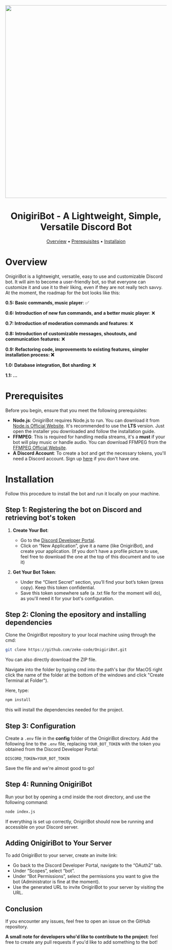 <p align="center">
   <img src="https://github.com/zeke-code/OnigiriBot/assets/116798879/1c868e6c-dcb2-43e2-a3f7-01428f187fc9" width="600" height="600">
</p>

<h1 align="center">OnigiriBot - A Lightweight, Simple, Versatile Discord Bot</h1>

<p align="center">
  <a href="#overview">Overview</a> • 
  <a href="#prerequisites">Prerequisites</a> • 
   <a href="#installation">Installaion</a>
</p>

# Overview

OnigiriBot is a lightweight, versatile, easy to use and customizable Discord bot. It will aim to become a user-friendly bot, so that everyone can customize it and use it to their liking, even if they are not really tech savvy. At the moment, the roadmap for the bot looks like this:

**0.5: Basic commands, music player**: ✅

**0.6: Introduction of new fun commands, and a better music player**: ❌

**0.7: Introduction of moderation commands and features**: ❌

**0.8: Introduction of customizable messages, shoutouts, and communication features:** ❌

**0.9: Refactoring code, improvements to existing features, simpler installation process: ❌**

**1.0: Database integration, Bot sharding**: ❌

**1.1: ...**

# Prerequisites

Before you begin, ensure that you meet the following prerequisites:
- **Node.js**: OnigiriBot requires Node.js to run. You can download it from [Node.js Official Website](https://nodejs.org/). It's recommended to use the **LTS** version. Just open the installer you downloaded and follow the installation guide.
- **FFMPEG**: This is required for handling media streams, it's a **must** if your bot will play music or handle audio. You can download FFMPEG from the [FFMPEG Official Website](https://ffmpeg.org/download.html).
- **A Discord Account**: To create a bot and get the necessary tokens, you'll need a Discord account. Sign up [here](https://discord.com/register) if you don't have one.

# Installation

Follow this procedure to install the bot and run it locally on your machine.



## Step 1: Registering the bot on Discord and retrieving bot's token

1. **Create Your Bot**:
   - Go to the [Discord Developer Portal](https://discord.com/developers/applications).
   - Click on “New Application”, give it a name (like OnigiriBot), and create your application. (If you don't have a profile picture to use, feel free to download the one at the top of this document and to use it)

2. **Get Your Bot Token**:
   - Under the “Client Secret” section, you’ll find your bot’s token (press copy). Keep this token confidential.
   - Save this token somewhere safe (a .txt file for the moment will do), as you'll need it for your bot's configuration.

## Step 2: Cloning the epository and installing dependencies

Clone the OnigiriBot repository to your local machine using through the cmd:
```sh
git clone https://github.com/zeke-code/OnigiriBot.git
```
You can also directly download the ZIP file.

Navigate into the folder by typing cmd into the path's bar (for MacOS right click the name of the folder at the bottom of the windows and click "Create Terminal at Folder").

Here, type:
```sh
npm install
```
this will install the dependencies needed for the project.


## Step 3: Configuration

Create a `.env` file in the **config** folder of the OnigiriBot directory.
Add the following line to the `.env` file, replacing `YOUR_BOT_TOKEN` with the token you obtained from the Discord Developer Portal:

`DISCORD_TOKEN=YOUR_BOT_TOKEN`

Save the file and we're almost good to go!


## Step 4: Running OnigiriBot

Run your bot by opening a cmd inside the root directory, and use the following command:
```sh
node index.js
```

If everything is set up correctly, OnigiriBot should now be running and accessible on your Discord server.

## Adding OnigiriBot to Your Server

To add OnigiriBot to your server, create an invite link:
- Go back to the Discord Developer Portal, navigate to the “OAuth2” tab.
- Under “Scopes”, select “bot”.
- Under “Bot Permissions”, select the permissions you want to give the bot (Administrator is fine at the moment).
- Use the generated URL to invite OnigiriBot to your server by visiting the URL.

## Conclusion

If you encounter any issues, feel free to open an issue on the GitHub repository.

**A small note for developers who'd like to contribute to the project**: feel free to create any pull requests if you'd like to add something to the bot!




